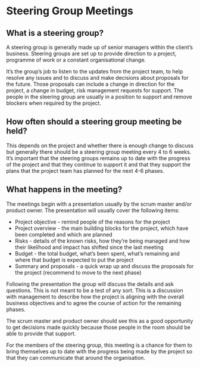 # Steering Group Meetings

## What is a steering group?

A steering group is generally made up of senior managers within the client’s business. Steering groups are set up to provide direction to a project, programme of work or a constant organisational change.

It’s the group’s job to listen to the updates from the project team, to help resolve any issues and to discuss and make decisions about proposals for the future. Those proposals can include a change in direction for the project, a change in budget, risk management requests for support. The people in the steering group are usually in a position to support and remove blockers when required by the project.

## How often should a steering group meeting be held?

This depends on the project and whether there is enough change to discuss but generally there should be a steering group meeting every 4 to 6 weeks. It’s important that the steering groups remains up to date with the progress of the project and that they continue to support it and that they support the plans that the project team has planned for the next 4-6 phases.

## What happens in the meeting?

The meetings begin with a presentation usually by the scrum master and/or product owner. The presentation will usually cover the following items:

* Project objective - remind people of the reasons for the project
* Project overview - the main building blocks for the project, which have been completed and which are planned
* Risks - details of the known risks, how they’re being managed and how their likelihood and impact has shifted since the last meeting
* Budget - the total budget, what’s been spent, what’s remaining and where that budget is expected to put the project
* Summary and proposals - a quick wrap up and discuss the proposals for the project (recommend to move to the next phase)

Following the presentation the group will discuss the details and ask questions. This is not meant to be a test of any sort. This is a discussion with management to describe how the project is aligning with the overall business objectives and to agree the course of action for the remaining phases.

The scrum master and product owner should see this as a good opportunity to get decisions made quickly because those people in the room should be able to provide that support.

For the members of the steering group, this meeting is a chance for them to bring themselves up to date with the progress being made by the project so that they can communicate that around the organisation.